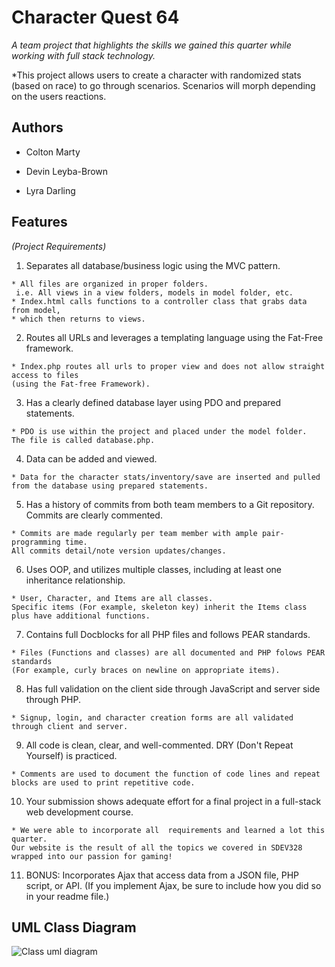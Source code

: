 # Character Quest 64

*A team project that highlights the skills we gained this quarter while working with full stack technology.*

*This project allows users to create a character with randomized stats (based on race) to go through scenarios. 
Scenarios will morph depending on the users reactions.

## Authors

* Colton Marty

* Devin Leyba-Brown

* Lyra Darling

## Features
*(Project Requirements)*
1. Separates all database/business logic using the MVC pattern.
```
* All files are organized in proper folders. 
 i.e. All views in a view folders, models in model folder, etc. 
* Index.html calls functions to a controller class that grabs data from model,
* which then returns to views.
```
2. Routes all URLs and leverages a templating language using the Fat-Free framework.
```
* Index.php routes all urls to proper view and does not allow straight access to files
(using the Fat-free Framework).
```
3. Has a clearly defined database layer using PDO and prepared statements.
```
* PDO is use within the project and placed under the model folder. 
The file is called database.php. 
```
4. Data can be added and viewed.
```
* Data for the character stats/inventory/save are inserted and pulled
from the database using prepared statements.
```
5. Has a history of commits from both team members to a Git repository. Commits are clearly commented.
```
* Commits are made regularly per team member with ample pair-programming time.
All commits detail/note version updates/changes.
```
6. Uses OOP, and utilizes multiple classes, including at least one inheritance relationship.
```
* User, Character, and Items are all classes. 
Specific items (For example, skeleton key) inherit the Items class plus have additional functions.
```
7. Contains full Docblocks for all PHP files and follows PEAR standards.
```
* Files (Functions and classes) are all documented and PHP folows PEAR standards 
(For example, curly braces on newline on appropriate items). 
```
8. Has full validation on the client side through JavaScript and server side through PHP.
```
* Signup, login, and character creation forms are all validated through client and server. 
```
9. All code is clean, clear, and well-commented. DRY (Don't Repeat Yourself) is practiced.
```
* Comments are used to document the function of code lines and repeat blocks are used to print repetitive code.
```
10. Your submission shows adequate effort for a final project in a full-stack web development course.
```
* We were able to incorporate all  requirements and learned a lot this quarter. 
Our website is the result of all the topics we covered in SDEV328 wrapped into our passion for gaming!    
```
11. BONUS:  Incorporates Ajax that access data from a JSON file, PHP script, or API.
    (If you implement Ajax, be sure to include how you did so in your readme file.)

    

## UML Class Diagram

![Class uml diagram](https://i.ibb.co/Sc1ZTzm/Character-Quest64-UML.jpg)